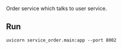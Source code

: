 Order service which talks to user service.

## Run
```
uvicorn service_order.main:app --port 8002
```